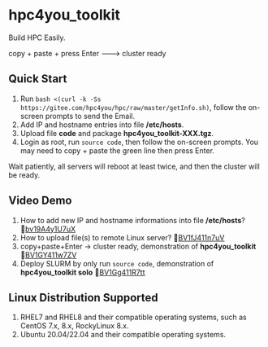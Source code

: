# hpc4you_toolkit
Build HPC Easily. 

copy + paste + press Enter ---> cluster ready

## Quick Start
1. Run `bash <(curl -k -Ss https://gitee.com/hpc4you/hpc/raw/master/getInfo.sh)`, follow the on-screen prompts to send the Email.
2. Add IP and hostname entries into file **/etc/hosts**. 
3. Upload file **code** and package **hpc4you_toolkit-XXX.tgz**.
4. Login as root, run `source code`, then follow the on-screen prompts. You may need to copy + paste the green line then press Enter.

Wait patiently, all servers will reboot at least twice, and then the cluster will be ready. 

## Video Demo
1. How to add new IP and hostname informations into file **/etc/hosts**? 🔗[bv19A4y1U7uX](https://www.bilibili.com/video/bv19A4y1U7uX)
2. How to upload file(s) to remote Linux server? 🔗[BV1fJ411n7uV](https://www.bilibili.com/video/BV1fJ411n7uV)
3. copy+paste+Enter -> cluster ready, demonstration of **hpc4you_toolkit** 🔗[BV1GY411w7ZV](https://www.bilibili.com/video/BV1GY411w7ZV)
4. Deploy SLURM by only run `source code`, demonstration of **hpc4you_toolkit solo** 🔗[BV1Gg411R7tt](https://www.bilibili.com/video/BV1Gg411R7tt)

## Linux Distribution Supported
1. RHEL7 and RHEL8 and their compatible operating systems, such as CentOS 7.x, 8.x, RockyLinux 8.x.
2. Ubuntu 20.04/22.04 and their compatible operating systems. 

